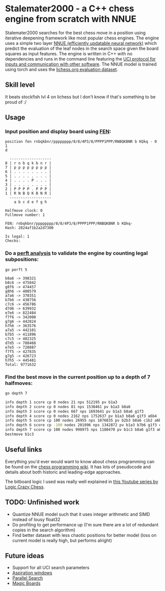 # Stalemater2000 - a C++ chess engine from scratch with NNUE

Stalemater2000 searches for the best chess move in a position using iterative deepening framework like most popular chess engines. The engine uses a simple two layer [NNUE (efficiently updatable neural network)](https://www.chessprogramming.org/NNUE) which predict the evaluation of the leaf nodes in the search space given the board squares as input features. The engine is written in C++ with no dependencies and runs in the command line featuring the [UCI protocol for inputs and communication with other software](https://www.shredderchess.com/chess-features/uci-universal-chess-interface.html). The NNUE model is trained using torch and uses the [lichess.org evaluation dataset](https://database.lichess.org/#evals).

## Skill level
It beats stockfish lvl 4 on lichess but I don't know if that's something to be proud of :/

## Usage

### Input position and display board using [FEN](https://en.wikipedia.org/wiki/Forsyth%E2%80%93Edwards_Notation):

```
position fen rnbqkbnr/pppppppp/8/8/4P3/8/PPPP1PPP/RNBQKBNR b KQkq - 0 1
d
```
```
  -------------------
8 | r n b q k b n r |
7 | p p p p p p p p |
6 | . . . . . . . . |
5 | . . . . . . . . |
4 | . . . . P . . . |
3 | . . . . . . . . |
2 | P P P P . P P P |
1 | R N B Q K B N R |
  -------------------
    a b c d e f g h  

Halfmove clock: 0
Fullmove number: 1

FEN: rnbqkbnr/pppppppp/8/8/4P3/8/PPPP1PPP/RNBQKBNR b KQkq-
Hash: 2824af1b2a2d7300

Is legal: 1
Checks:
```

### Do a [perft analysis](https://www.chessprogramming.org/Perft_Results) to validate the engine by counting legal subpositions: 
```
go perft 5
```
```
b8a6 -> 398321
b8c6 -> 475842
g8f6 -> 474457
g8h6 -> 400579
a7a6 -> 370351
b7b6 -> 430756
c7c6 -> 456786
d7d6 -> 639932
e7e6 -> 822484
f7f6 -> 342008
g7g6 -> 442824
h7h6 -> 363576
a7a5 -> 442101
b7b5 -> 411896
c7c5 -> 482325
d7d5 -> 788468
e7e5 -> 728887
f7f5 -> 427835
g7g5 -> 426723
h7h5 -> 445481
Total: 9771632
```

### Find the best move in the current position up to a depth of 7 halfmoves:
```bash
go depth 7
```
```bash
info depth 1 score cp 0 nodes 21 nps 512195 pv b1a3
info depth 2 score cp 0 nodes 81 nps 1538461 pv b1a3 b8a6
info depth 3 score cp 0 nodes 667 nps 1693641 pv b1a3 b8a6 g1f3
info depth 4 score cp 0 nodes 2162 nps 1752637 pv b1a3 b8a6 g1f3 a6b4
info depth 5 score cp 100 nodes 26955 nps 1876835 pv b2b3 b8a6 c1b2 a6b4 b2g7
info depth 6 score cp -100 nodes 201096 nps 1342872 pv b1a3 b7b6 g1f3 c8a6 a3b1 a6e2
info depth 7 score cp 100 nodes 998975 nps 1180470 pv b1c3 b8a6 g1f3 a6b4 c3b5 b4d5 b5a7
bestmove b1c3
```

## Useful links
Everything you'd ever would want to know about chess programming can be found on the [chess programming wiki](https://www.chessprogramming.org). It has lots of pseudocode and details 
about both historic and leading-edge approaches.

The bitboard logic I used was really well explained in [this Youtube series by Logic Crazy Chess](https://www.youtube.com/watch?v=V_2-LOvr5E8&list=PLQV5mozTHmacMeRzJCW_8K3qw2miYqd0c).

## TODO: Unfinished work
* Quantize NNUE model such that it uses integer arithmetic and SIMD instead of lousy float32
* Do profiling to get performance up (I'm sure there are a lot of redundant copies in the search algorithm)
* Find better dataset with less chaotic positions for better model (loss on current model is really high, but performs alright)

## Future ideas
* Support for all UCI search parameters
* [Aspiration windows](https://www.chessprogramming.org/Aspiration_Windows)
* [Parallel Search](https://www.chessprogramming.org/Lazy_SMP)
* [Magic Boards](https://www.chessprogramming.org/Magic_Bitboards)